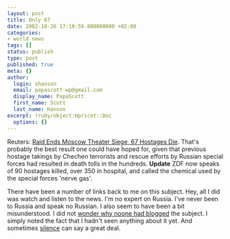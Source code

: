```yaml
---
layout: post
title: Only 67
date: 2002-10-26 17:10:59.000000000 +02:00
categories:
- world news
tags: []
status: publish
type: post
published: true
meta: {}
author:
  login: shanson
  email: papascott-wp@gmail.com
  display_name: PapaScott
  first_name: Scott
  last_name: Hanson
excerpt: !ruby/object:Hpricot::Doc
  options: {}
---
```

<p>Reuters: <a href="http://reuters.com/news_article.jhtml?type=worldnews&StoryID=1637303">Raid Ends Moscow Theater Siege, 67 Hostages Die</a>. That's probably the best result one could have hoped for, given that previous hostage takings by Chechen terrorists and rescue efforts by Russian special forces had resulted in death tolls in the hundreds. <b>Update</b> ZDF now speaks of 90 hostages killed, over 350 in hospital, and called the chemical used by the special forces 'nerve gas'. </p>
<p>There have been a number of links back to me on this subject. Hey, all I did was watch and listen to the news. I'm no expert on Russia. I've never been to Russia and speak no Russian. I also seem to have been a bit misunderstood. I did not <a href="http://mailbox.univie.ac.at/~prillih3/blog/2002/10/26.html#a587">wonder why noone had blogged</a> the subject. I simply noted the fact that I hadn't seen anything about it yet. And sometimes <a href="http://www.couchblog.de/nico/archives/000752.php">silence</a> can say a great deal.</p>
